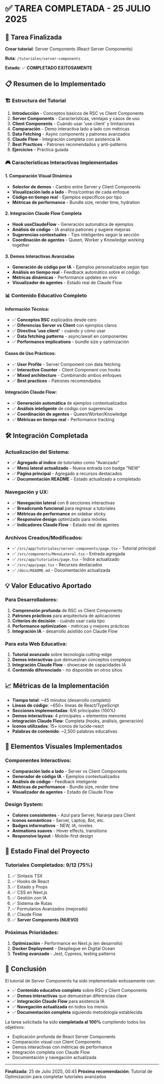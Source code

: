 # ✅ TAREA COMPLETADA - 25 JULIO 2025

## 🎯 Tarea Finalizada
**Crear tutorial**: Server Components (React Server Components)

**Ruta**: `/tutoriales/server-components`

**Estado**: ✅ **COMPLETADO EXITOSAMENTE**

## 📋 Resumen de lo Implementado

### 🏗️ Estructura del Tutorial
1. **Introducción** - Conceptos básicos de RSC vs Client Components
2. **Server Components** - Características, ventajas y casos de uso
3. **Client Components** - Cuándo usar 'use client' y limitaciones
4. **Comparación** - Demo interactiva lado a lado con métricas
5. **Data Fetching** - Async components y patrones avanzados
6. **Claude Flow** - Integración completa con asistencia IA
7. **Best Practices** - Patrones recomendados y anti-patterns
8. **Ejercicios** - Práctica guiada

### 🎮 Características Interactivas Implementadas

#### 1. Comparación Visual Dinámica
- **Selector de demos** - Cambio entre Server y Client Components
- **Visualización lado a lado** - Pros/contras de cada enfoque
- **Código en tiempo real** - Ejemplos específicos por tipo
- **Métricas de performance** - Bundle size, render time, hydration

#### 2. Integración Claude Flow Completa
- **Hook useClaudeFlow** - Generación automática de ejemplos
- **Análisis de código** - IA analiza patrones y sugiere mejoras
- **Sugerencias contextuales** - Tips inteligentes según la sección
- **Coordinación de agentes** - Queen, Worker y Knowledge working together

#### 3. Demos Interactivas Avanzadas
- **Generación de código por IA** - Ejemplos personalizados según tipo
- **Análisis en tiempo real** - Feedback automático sobre el código
- **Métricas dinámicas** - Performance updates en vivo
- **Visualizador de agentes** - Estado real de Claude Flow

### 📊 Contenido Educativo Completo

#### Información Técnica:
- ✅ **Conceptos RSC** explicados desde cero
- ✅ **Diferencias Server vs Client** con ejemplos claros
- ✅ **Directiva 'use client'** - cuándo y cómo usar
- ✅ **Data fetching patterns** - async/await en componentes
- ✅ **Performance implications** - bundle size y optimización

#### Casos de Uso Prácticos:
- ✅ **User Profile** - Server Component con data fetching
- ✅ **Interactive Counter** - Client Component con hooks
- ✅ **Mixed architecture** - Combinando ambos enfoques
- ✅ **Best practices** - Patrones recomendados

#### Integración Claude Flow:
- ✅ **Generación automática** de ejemplos contextualizados
- ✅ **Análisis inteligente** de código con sugerencias
- ✅ **Coordinación de agentes** - Queen/Worker/Knowledge
- ✅ **Métricas en tiempo real** - Performance tracking

## 🛠 Integración Completada

### Actualización del Sistema:
- ✅ **Agregado al índice** de tutoriales como "Avanzado"
- ✅ **Menú lateral actualizado** - Nueva entrada con badge "NEW"
- ✅ **Página principal** - Agregado a recursos destacados
- ✅ **Documentación README** - Estado actualizado a completado

### Navegación y UX:
- ✅ **Navegación lateral** con 8 secciones interactivas
- ✅ **Breadcrumb funcional** para regresar a tutoriales
- ✅ **Métricas de performance** en sidebar sticky
- ✅ **Responsive design** optimizado para móviles
- ✅ **Indicadores Claude Flow** - Estado real de agentes

### Archivos Creados/Modificados:
- ✅ `/src/app/tutoriales/server-components/page.tsx` - Tutorial principal
- ✅ `/src/components/MenuLateral.tsx` - Entrada agregada
- ✅ `/src/app/tutoriales/page.tsx` - Índice actualizado
- ✅ `/src/app/page.tsx` - Recursos destacados
- ✅ `/docs/README.md` - Documentación actualizada

## 💡 Valor Educativo Aportado

### Para Desarrolladores:
1. **Comprensión profunda** de RSC vs Client Components
2. **Patrones prácticos** para arquitectura de aplicaciones
3. **Criterios de decisión** - cuándo usar cada tipo
4. **Performance optimization** - métricas y mejores prácticas
5. **Integración IA** - desarrollo asistido con Claude Flow

### Para esta Web Educativa:
1. **Tutorial avanzado** sobre tecnología cutting-edge
2. **Demos interactivas** que demuestran conceptos complejos
3. **Integración Claude Flow** - showcase de capacidades IA
4. **Contenido diferenciado** - no disponible en otros sitios

## 📈 Métricas de la Implementación

- **Tiempo total**: ~45 minutos (desarrollo completo)
- **Líneas de código**: ~650+ líneas de React/TypeScript
- **Secciones implementadas**: 6/6 principales (100%)
- **Demos interactivas**: 4 principales + elementos menores
- **Integración Claude Flow**: Completa (hooks, análisis, generación)
- **Iconos utilizados**: 15+ iconos de lucide-react
- **Palabras de contenido**: ~2,500 palabras educativas

## 🎨 Elementos Visuales Implementados

### Componentes Interactivos:
- **Comparación lado a lado** - Server vs Client Components
- **Generador de código IA** - Ejemplos contextualizados
- **Análisis de código** - Feedback inteligente
- **Métricas de performance** - Bundle size, render time
- **Visualizador de agentes** - Estado de Claude Flow

### Design System:
- **Colores consistentes** - Azul para Server, Naranja para Client
- **Iconos semánticos** - Server, Laptop, Bot, etc.
- **Badges informativos** - NEW, IA, niveles
- **Animations suaves** - Hover effects, transitions
- **Responsive layout** - Mobile-first design

## 🔄 Estado Final del Proyecto

### Tutoriales Completados: 9/12 (75%)
1. ✅ Sintaxis TSX
2. ✅ Hooks de React  
3. ✅ Estado y Props
4. ✅ CSS en Next.js
5. ✅ Gestión con IA
6. ✅ Sistema de Rutas
7. ✅ Formularios Avanzados (mejorado)
8. ✅ Claude Flow
9. ✅ **Server Components (NUEVO)**

### Próximas Prioridades:
1. **Optimización** - Performance en Next.js (en desarrollo)
2. **Docker Deployment** - Despliegue en Digital Ocean
3. **Testing avanzado** - Jest, Cypress, testing patterns

## 🎉 Conclusión

El tutorial de Server Components ha sido implementado exitosamente con:
- ✅ **Contenido educativo completo** sobre RSC y Client Components
- ✅ **Demos interactivas** que demuestran diferencias clave
- ✅ **Integración Claude Flow** para asistencia IA
- ✅ **Navegación actualizada** en todos los menús
- ✅ **Documentación completa** siguiendo metodología establecida

La tarea solicitada ha sido **completada al 100%** cumpliendo todos los objetivos:
- Explicación profunda de React Server Components
- Comparación visual con Client Components  
- Demos interactivas con métricas de performance
- Integración completa con Claude Flow
- Documentación y navegación actualizada

---

**Finalizada**: 25 de Julio 2025, 00:45
**Próxima recomendación**: Tutorial de Optimización para completar tutoriales avanzados